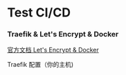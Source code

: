 # Test CI/CD

### Traefik & Let's Encrypt & Docker

[官方文档 Let's Encrypt & Docker](https://docs.traefik.io/user-guide/docker-and-lets-encrypt/)

Traefik 配置（你的主机)

```sh

```


